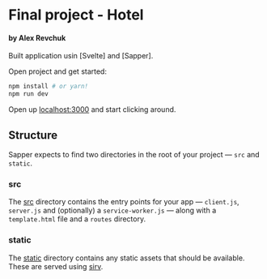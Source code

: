 # Final project - Hotel 
#### by Alex Revchuk 

Built application usin [Svelte] and [Sapper].

Open project and get started:

```bash
npm install # or yarn!
npm run dev
```

Open up [localhost:3000](http://localhost:3000) and start clicking around.

## Structure

Sapper expects to find two directories in the root of your project —  `src` and `static`.


### src

The [src](src) directory contains the entry points for your app — `client.js`, `server.js` and (optionally) a `service-worker.js` — along with a `template.html` file and a `routes` directory.

### static

The [static](static) directory contains any static assets that should be available. These are served using [sirv](https://github.com/lukeed/sirv).
